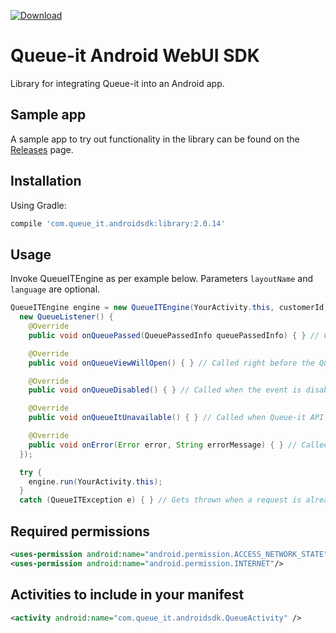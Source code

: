[ ![Download](https://api.bintray.com/packages/queueit/maven/com.queue_it.androidsdk/images/download.svg) ](https://bintray.com/queueit/maven/com.queue_it.androidsdk/_latestVersion)

# Queue-it Android WebUI SDK

Library for integrating Queue-it into an Android app.

## Sample app

A sample app to try out functionality in the library can be found on the [Releases](https://github.com/queueit/android-sdk/releases) page.

## Installation

Using Gradle:

```gradle
compile 'com.queue_it.androidsdk:library:2.0.14'
```

## Usage

Invoke QueueITEngine as per example below. Parameters `layoutName` and `language` are optional.

```java
QueueITEngine engine = new QueueITEngine(YourActivity.this, customerId, eventOrAliasId, layoutName, language,
  new QueueListener() {
    @Override
    public void onQueuePassed(QueuePassedInfo queuePassedInfo) { } // Called when the user has passed the queue

    @Override
    public void onQueueViewWillOpen() { } // Called right before the Queue-it view opens

    @Override
    public void onQueueDisabled() { } // Called when the event is disabled.

    @Override
    public void onQueueItUnavailable() { } // Called when Queue-it API could not be reached

    @Override
    public void onError(Error error, String errorMessage) { } // Called on connectivity problems
  });

  try {
    engine.run(YourActivity.this);
  }
  catch (QueueITException e) { } // Gets thrown when a request is already in progress.
```


## Required permissions

```xml
<uses-permission android:name="android.permission.ACCESS_NETWORK_STATE"/>
<uses-permission android:name="android.permission.INTERNET"/>
```

## Activities to include in your manifest

```xml
<activity android:name="com.queue_it.androidsdk.QueueActivity" />
```
